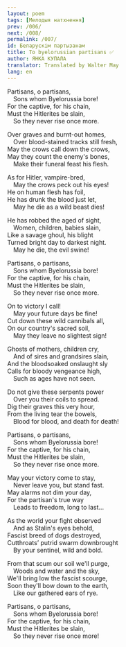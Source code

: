 ```yaml
---
layout: poem
tags: [Мелодыя натхнення]
prev: /006/
next: /008/
permalink: /007/
id: Беларускім партызанам
title: To byelorussian partisans ✅
author: ЯНКА КУПАЛА
translator: Translated by Walter May
lang: en
---
```


Partisans, o partisans,  
 Sons whom Byelorussia bore!  
For the captive, for his chain,  
Must the Hitlerites be slain,  
 So they never rise once more.

Over graves and burnt-out homes,  
 Over blood-stained tracks still fresh,  
May the crows call down the crows,  
May they count the enemy's bones,  
 Make their funeral feast his flesh.

As for Hitler, vampire-bred,  
 May the crows peck out his eyes!  
He on human flesh has foil,  
He has drunk the blood just let,  
 May he die as a wild beast dies!

He has robbed the aged of sight,  
 Women, children, babies slain,  
Like a savage ghoul, his blight  
Turned bright day to darkest night.  
 May he die, the evil swine!

Partisans, o partisans,  
 Sons whom Byelorussia bore!  
For the captive, for his chain,  
Must the Hitlerites be slain,  
 So they never rise once more.  

On to victory I call!  
 May your future days be fine!  
Cut down these wild cannibals all,  
On our country's sacred soil,  
 May they leave no slightest sign!

Ghosts of mothers, children cry,  
 And of sires and grandsires slain,  
And the bloodsoaked onslaught sly  
Calls for bloody vengeance high,  
 Such as ages have not seen.

Do not give these serpents power  
 Over you their coils to spread.  
Dig their graves this very hour,  
From the living tear the bowels,  
 Blood for blood, and death for death!

Partisans, o partisans,  
 Sons whom Byelorussia bore!  
For the captive, for his chain,  
Must the Hitlerites be slain,  
 So they never rise once more.

May your victory come to stay,  
 Never leave you, but stand fast.  
May alarms not dim your day,  
For the partisan's true way  
 Leads to freedom, long to last...

As the world your fight observed  
 And as Stalin's eyes behold,  
Fascist breed of dogs destroyed,  
Cutthroats’ putrid swarm downbrought  
 By your sentinel, wild and bold.

From that scum our soil we'll purge,  
 Woods and water and the sky,  
We'll bring low the fascist scourge,  
Soon they'll bow down to the earth,  
 Like our gathered ears of rye.

Partisans, o partisans,  
 Sons whom Byelorussia bore!  
For the captive, for his chain,  
Must the Hitlerites be slain,  
 So they never rise once more!